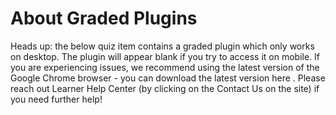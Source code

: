 # About Graded Plugins
Heads up: the below quiz item contains a graded plugin which only works on desktop. The plugin will appear blank if you try to access it on mobile. If you are experiencing issues, we recommend using the latest version of the Google Chrome browser - you can download the latest version 
here
. Please reach out 
Learner Help Center
 (by clicking on the Contact Us on the site) if you need further help!